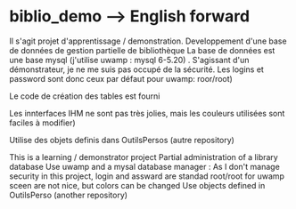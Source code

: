 # biblio_demo   --> English forward

Il s'agit projet d'apprentissage / demonstration. Developpement d'une base de données de gestion partielle de bibliothèque
La base de données est une base mysql (j'utilise uwamp : mysql 6-5.20) . S'agissant d'un démonstrateur, je ne me suis pas occupé de la sécurité. 
Les logins et password sont donc ceux par défaut pour uwamp: roor/root)

Le code de création des tables est fourni

Les innterfaces IHM ne sont pas très jolies, mais les couleurs utilisées sont faciles à modifier)

Utilise des objets definis dans OutilsPersos  (autre repository)



This is a learning / demonstrator project
Partial administration of a library database
Use uwamp and a mysal database manager : As I don't manage security in this project, login and assward are standad root/root for uwamp
sceen are not nice, but colors can be changed
Use objects defined in OutilsPerso (another repository)

